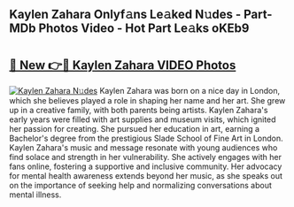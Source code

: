 ## Kaylen Zahara Onlyf𝚊ns Le𝚊ked N𝚞des - Part-MDb Photos Video - Hot Part Le𝚊ks oKEb9

# <h2><a href="http://ab42865.deff.icu/?id=Kaylen+Zahara">🔗 New 👉🔴 Kaylen Zahara VIDEO Photos</a></h2>

[![Kaylen Zahara N𝚞des](https://i.imgur.com/rIISA9y.gif)](http://ab42865.deff.icu/?id=Kaylen+Zahara)
Kaylen Zahara was born on a nice day in London, which she believes played a role in shaping her name and her art. She grew up in a creative family, with both parents being artists. Kaylen Zahara's early years were filled with art supplies and museum visits, which ignited her passion for creating. She pursued her education in art, earning a Bachelor's degree from the prestigious Slade School of Fine Art in London. Kaylen Zahara's music and message resonate with young audiences who find solace and strength in her vulnerability. She actively engages with her fans online, fostering a supportive and inclusive community. Her advocacy for mental health awareness extends beyond her music, as she speaks out on the importance of seeking help and normalizing conversations about mental illness.
